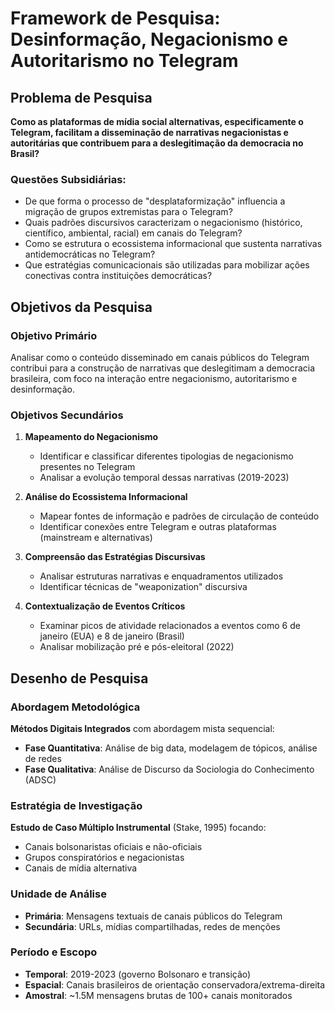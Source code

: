 # Framework de Pesquisa: Desinformação, Negacionismo e Autoritarismo no Telegram

## Problema de Pesquisa

**Como as plataformas de mídia social alternativas, especificamente o Telegram, facilitam a disseminação de narrativas negacionistas e autoritárias que contribuem para a deslegitimação da democracia no Brasil?**

### Questões Subsidiárias:
- De que forma o processo de "desplataformização" influencia a migração de grupos extremistas para o Telegram?
- Quais padrões discursivos caracterizam o negacionismo (histórico, científico, ambiental, racial) em canais do Telegram?
- Como se estrutura o ecossistema informacional que sustenta narrativas antidemocráticas no Telegram?
- Que estratégias comunicacionais são utilizadas para mobilizar ações conectivas contra instituições democráticas?

## Objetivos da Pesquisa

### Objetivo Primário
Analisar como o conteúdo disseminado em canais públicos do Telegram contribui para a construção de narrativas que deslegitimam a democracia brasileira, com foco na interação entre negacionismo, autoritarismo e desinformação.

### Objetivos Secundários

1. **Mapeamento do Negacionismo**
   - Identificar e classificar diferentes tipologias de negacionismo presentes no Telegram
   - Analisar a evolução temporal dessas narrativas (2019-2023)

2. **Análise do Ecossistema Informacional**
   - Mapear fontes de informação e padrões de circulação de conteúdo
   - Identificar conexões entre Telegram e outras plataformas (mainstream e alternativas)

3. **Compreensão das Estratégias Discursivas**
   - Analisar estruturas narrativas e enquadramentos utilizados
   - Identificar técnicas de "weaponization" discursiva

4. **Contextualização de Eventos Críticos**
   - Examinar picos de atividade relacionados a eventos como 6 de janeiro (EUA) e 8 de janeiro (Brasil)
   - Analisar mobilização pré e pós-eleitoral (2022)

## Desenho de Pesquisa

### Abordagem Metodológica
**Métodos Digitais Integrados** com abordagem mista sequencial:
- **Fase Quantitativa**: Análise de big data, modelagem de tópicos, análise de redes
- **Fase Qualitativa**: Análise de Discurso da Sociologia do Conhecimento (ADSC)

### Estratégia de Investigação
**Estudo de Caso Múltiplo Instrumental** (Stake, 1995) focando:
- Canais bolsonaristas oficiais e não-oficiais
- Grupos conspiratórios e negacionistas
- Canais de mídia alternativa

### Unidade de Análise
- **Primária**: Mensagens textuais de canais públicos do Telegram
- **Secundária**: URLs, mídias compartilhadas, redes de menções

### Período e Escopo
- **Temporal**: 2019-2023 (governo Bolsonaro e transição)
- **Espacial**: Canais brasileiros de orientação conservadora/extrema-direita
- **Amostral**: ~1.5M mensagens brutas de 100+ canais monitorados